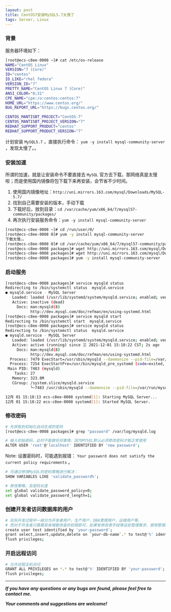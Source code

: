 ```yaml
---
layout: post
title: CentOS7安装MySQL5.7太慢了
tags: Server, Linux
---
```


### 背景

服务器环境如下：

```bash
[root@ecs-c8ee-0008 ~]# cat /etc/os-release
NAME="CentOS Linux"
VERSION="7 (Core)"
ID="centos"
ID_LIKE="rhel fedora"
VERSION_ID="7"
PRETTY_NAME="CentOS Linux 7 (Core)"
ANSI_COLOR="0;31"
CPE_NAME="cpe:/o:centos:centos:7"
HOME_URL="https://www.centos.org/"
BUG_REPORT_URL="https://bugs.centos.org/"

CENTOS_MANTISBT_PROJECT="CentOS-7"
CENTOS_MANTISBT_PROJECT_VERSION="7"
REDHAT_SUPPORT_PRODUCT="centos"
REDHAT_SUPPORT_PRODUCT_VERSION="7"
```

计划安装 `MySQL5.7` ，直接执行命令： `yum -y install mysql-community-server` ，发现太慢了。。

### 安装加速

所谓的加速，就是让安装命令不要直接去 `MySQL` 官方去下载，那网络真是太慢啦；而是使用国内镜像将包下载下来再安装，会节省不少时间。

1. 使用国内镜像地址：`http://uni.mirrors.163.com/mysql/Downloads/MySQL-5.7/`
2. 找到自己需要安装的版本，手动下载
3. 下载好后，放到目录：`cd /var/cache/yum/x86_64/7/mysql57-community/packages/`
4. 再次执行安装服务命令：`yum -y install mysql-community-server`

```bash
[root@ecs-c8ee-0008 ~]# cd /run/user/0/
[root@ecs-c8ee-0008 0]# yum -y install mysql-community-server
下载太慢。。
[root@ecs-c8ee-0008 0]# cd /var/cache/yum/x86_64/7/mysql57-community/packages/
[root@ecs-c8ee-0008 packages]# wget http://uni.mirrors.163.com/mysql/Downloads/MySQL-5.7/mysql-community-client-5.7.36-1.el7.x86_64.rpm
[root@ecs-c8ee-0008 packages]# wget http://uni.mirrors.163.com/mysql/Downloads/MySQL-5.7/mysql-community-server-5.7.36-1.el7.x86_64.rpm
[root@ecs-c8ee-0008 packages]# yum -y install mysql-community-server
```

### 启动服务

```bash
[root@ecs-c8ee-0008 packages]# service mysqld status
Redirecting to /bin/systemctl status  mysqld.service
● mysqld.service - MySQL Server
   Loaded: loaded (/usr/lib/systemd/system/mysqld.service; enabled; vendor preset: disabled)
   Active: inactive (dead)
     Docs: man:mysqld(8)
           http://dev.mysql.com/doc/refman/en/using-systemd.html
[root@ecs-c8ee-0008 packages]# service mysqld start
Redirecting to /bin/systemctl start  mysqld.service
[root@ecs-c8ee-0008 packages]# service mysqld status
Redirecting to /bin/systemctl status  mysqld.service
● mysqld.service - MySQL Server
   Loaded: loaded (/usr/lib/systemd/system/mysqld.service; enabled; vendor preset: disabled)
   Active: active (running) since 三 2021-12-01 15:18:22 CST; 2s ago
     Docs: man:mysqld(8)
           http://dev.mysql.com/doc/refman/en/using-systemd.html
  Process: 7479 ExecStart=/usr/sbin/mysqld --daemonize --pid-file=/var/run/mysqld/mysqld.pid $MYSQLD_OPTS (code=exited, status=0/SUCCESS)
  Process: 7254 ExecStartPre=/usr/bin/mysqld_pre_systemd (code=exited, status=0/SUCCESS)
 Main PID: 7483 (mysqld)
    Tasks: 27
   Memory: 323.8M
   CGroup: /system.slice/mysqld.service
           └─7483 /usr/sbin/mysqld --daemonize --pid-file=/var/run/mysqld/mysqld.pid

12月 01 15:18:13 ecs-c8ee-0008 systemd[1]: Starting MySQL Server...
12月 01 15:18:22 ecs-c8ee-0008 systemd[1]: Started MySQL Server.
```

### 修改密码

```bash
# 先获取到初始化自动生成的密码
[root@ecs-c8ee-0008 packages]# grep "password" /var/log/mysqld.log

# 输入初始密码，此时不能做任何事情，因为MYSQL默认必须修改密码才能正常使用
ALTER USER 'root'@'localhost' IDENTIFIED BY 'new password';
```

Note: 设置密码时，可能遇到报错： `Your password does not satisfy the current policy requirements` 。

```bash
# 可通过修改MySQL的密码策略进行解决：
SHOW VARIABLES LIKE 'validate_password%';

# 修改策略，及密码长度
set global validate_password_policy=0;
set global validate_password_length=1;
```

### 创建开发者访问数据库的用户

```bash
# 实际开发过程中一般分为开发者用户，生产用户，DBA管理用户，运维用户等。
# 而对于开发者只需要具有增删改查的权限即可，如果有修改表字段等这些管理需求，使用管理账号操作
create user test identified by 'your-password';
grant select,insert,update,delete on `your-db-name`.* to test@'%' identified by 'your-password';
flush privileges;
```

### 开启远程访问

```bash
# 允许远程主机访问
GRANT ALL PRIVILEGES on *.* to test@'%' IDENTIFIED BY 'your-password';
flush privileges;
```

---

***If you have any questions or any bugs are found, please feel free to contact me.***

***Your comments and suggestions are welcome!***
